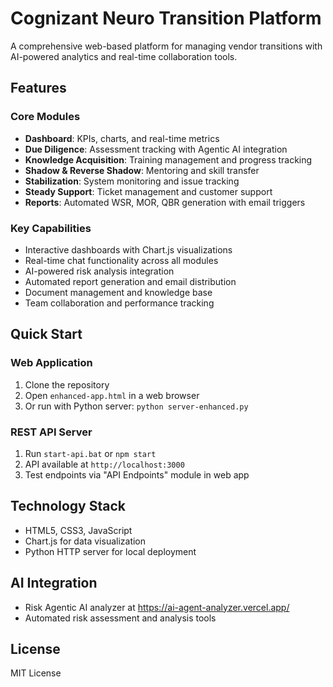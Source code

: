 # Cognizant Neuro Transition Platform

A comprehensive web-based platform for managing vendor transitions with AI-powered analytics and real-time collaboration tools.

## Features

### Core Modules
- **Dashboard**: KPIs, charts, and real-time metrics
- **Due Diligence**: Assessment tracking with Agentic AI integration
- **Knowledge Acquisition**: Training management and progress tracking
- **Shadow & Reverse Shadow**: Mentoring and skill transfer
- **Stabilization**: System monitoring and issue tracking
- **Steady Support**: Ticket management and customer support
- **Reports**: Automated WSR, MOR, QBR generation with email triggers

### Key Capabilities
- Interactive dashboards with Chart.js visualizations
- Real-time chat functionality across all modules
- AI-powered risk analysis integration
- Automated report generation and email distribution
- Document management and knowledge base
- Team collaboration and performance tracking

## Quick Start

### Web Application
1. Clone the repository
2. Open `enhanced-app.html` in a web browser
3. Or run with Python server: `python server-enhanced.py`

### REST API Server
1. Run `start-api.bat` or `npm start`
2. API available at `http://localhost:3000`
3. Test endpoints via "API Endpoints" module in web app

## Technology Stack
- HTML5, CSS3, JavaScript
- Chart.js for data visualization
- Python HTTP server for local deployment

## AI Integration
- Risk Agentic AI analyzer at https://ai-agent-analyzer.vercel.app/
- Automated risk assessment and analysis tools

## License
MIT License